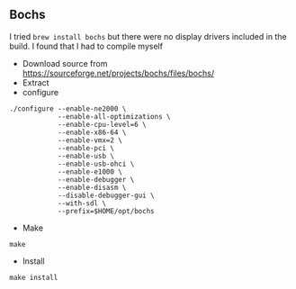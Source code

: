 ## Bochs
I tried `brew install bochs` but there were no display drivers included
in the build. I found that I had to compile myself
* Download source from https://sourceforge.net/projects/bochs/files/bochs/
* Extract
* configure
```commandline
./configure --enable-ne2000 \
            --enable-all-optimizations \
            --enable-cpu-level=6 \
            --enable-x86-64 \
            --enable-vmx=2 \
            --enable-pci \
            --enable-usb \
            --enable-usb-ohci \
            --enable-e1000 \
            --enable-debugger \
            --enable-disasm \
            --disable-debugger-gui \
            --with-sdl \
            --prefix=$HOME/opt/bochs
```
* Make
```commandline
make
```
* Install
```commandline
make install
```